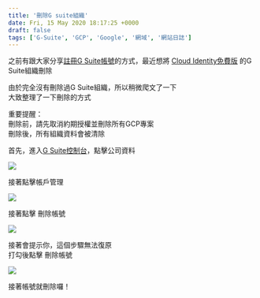 ```yaml
---
title: '刪除G suite組織'
date: Fri, 15 May 2020 18:17:25 +0000
draft: false
tags: ['G-Suite', 'GCP', 'Google', '網域', '網站日誌']
---
```


之前有跟大家分享[註冊G Suite帳號](https://blog.steveyi.net/register-gsuite/)的方式，最近想將 [Cloud Identity免費版](https://support.google.com/cloudidentity/answer/7319251?hl=zh-Hant) 的G Suite組織刪除

由於完全沒有刪除過G Suite組織，所以稍微爬文了一下  
大致整理了一下刪除的方式

重要提醒：  
刪除前，請先取消約期授權並刪除所有GCP專案  
刪除後，所有組織資料會被清除

首先，進入[G Suite控制台](https://admin.google.com)，點擊公司資料

![](https://static.yiy.tw/media/blog/2020051515401915.png)

接著點擊帳戶管理

![](https://static.yiy.tw/media/blog/2020051515404022.png)

接著點擊 刪除帳號

![](https://static.yiy.tw/media/blog/2020051515411434.png)

接著會提示你，這個步驟無法復原  
打勾後點擊 刪除帳號

![](https://static.yiy.tw/media/blog/2020051515413046.png)

接著帳號就刪除囉！